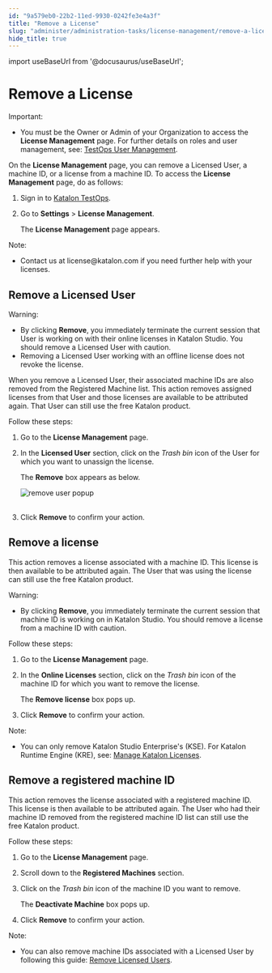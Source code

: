 ```yaml
---
id: "9a579eb0-22b2-11ed-9930-0242fe3e4a3f"
title: "Remove a License"
slug: "administer/administration-tasks/license-management/remove-a-license"
hide_title: true
---
```

import useBaseUrl from '@docusaurus/useBaseUrl';


# <a id="id" class="anchor_top_offset"/><a id="ariaid-title1" class="anchor_top_offset"/>Remove a License

<div xmlns="http://www.w3.org/1999/xhtml" className="note important note_important"><span className="note__title">Important:</span> 
  <ul className="ul"><li className="li">You must be the Owner or Admin of your Organization to access the <strong className="ph b">License Management</strong> page. For further details on roles and user management, see: <a className="xref" href="/docs/administer/administration-tasks/user-management/manage-users">TestOps User Management</a>.</li></ul>
</div>
<p xmlns="http://www.w3.org/1999/xhtml" className="p">On the <strong className="ph b">License Management</strong> page, you can remove a Licensed User, a machine ID, or a license from a machine ID. To access the <strong className="ph b">License Management</strong> page, do as follows:</p> 
<ol xmlns="http://www.w3.org/1999/xhtml" className="ol"><li className="li">     <p className="p">Sign in to <a className="xref j-external-link" href="https://testops.katalon.io/login" target="_blank">Katalon TestOps</a>.</p>   </li><li className="li">     <p className="p">Go to <strong className="ph b">Settings</strong> &gt; <strong className="ph b">License Management</strong>.</p>     <p className="p">The <strong className="ph b">License Management</strong> page appears.</p>   </li></ol> 
<div xmlns="http://www.w3.org/1999/xhtml" className="note note note_note"><span className="note__title">Note:</span> 
  <ul className="ul"><li className="li">Contact us at license@katalon.com if you need further help with your licenses.</li></ul>
</div>

## <a id="id_1" class="anchor_top_offset"/>Remove a Licensed User

<div xmlns="http://www.w3.org/1999/xhtml" className="note warning note_warning"><span className="note__title">Warning:</span> 
  <ul className="ul"><li className="li">By clicking <strong className="ph b">Remove</strong>, you immediately terminate the current session that User is working on with their online licenses in Katalon Studio. You should remove a Licensed User with caution.</li><li className="li">Removing a Licensed User working with an offline license does not revoke the license.</li></ul>
</div>
<p xmlns="http://www.w3.org/1999/xhtml" className="p">When you remove a Licensed User, their associated machine IDs are also removed from the Registered Machine list. This action removes assigned licenses from that User and those licenses are available to be attributed again. That User can still use the free Katalon product.</p> 
<p xmlns="http://www.w3.org/1999/xhtml" className="p">Follow these steps:</p> 
<ol xmlns="http://www.w3.org/1999/xhtml" className="ol"><li className="li">     <p className="p">Go to the <strong className="ph b">License Management</strong> page.</p>   </li><li className="li">     <p className="p">In the <strong className="ph b">Licensed User</strong> section, click on the <em className="ph i">Trash bin</em> icon of the User for which you want to unassign the license.</p>     <p className="p">The <strong className="ph b">Remove</strong> box appears as below.</p>     <p className="p"> <img className="image" src={useBaseUrl("https://github.com/katalon-studio/docs-images/raw/master/katalon-studio/docs/license-mgt/remove-user-popup-2021decUI.png")} alt="remove user popup" /><br /><br />     </p>   </li><li className="li">     <p className="p">Click <strong className="ph b">Remove</strong> to confirm your action.</p>   </li></ol> 

## <a id="id_2" class="anchor_top_offset"/>Remove a license

<p xmlns="http://www.w3.org/1999/xhtml" className="p">This action removes a license associated with a machine ID. This license is then available to be attributed again. The User that was using the license can still use the free Katalon product.</p> 
<div xmlns="http://www.w3.org/1999/xhtml" className="note warning note_warning"><span className="note__title">Warning:</span> 
  <ul className="ul"><li className="li">By clicking <strong className="ph b">Remove</strong>, you immediately terminate the current session that machine ID is working on in Katalon Studio. You should remove a license from a machine ID with caution.</li></ul>
</div>
<p xmlns="http://www.w3.org/1999/xhtml" className="p">Follow these steps:</p> 
<ol xmlns="http://www.w3.org/1999/xhtml" className="ol"><li className="li">     <p className="p">Go to the <strong className="ph b">License Management</strong> page.</p>   </li><li className="li">     <p className="p">In the <strong className="ph b">Online Licenses</strong> section, click on the <em className="ph i">Trash bin</em> icon of the machine ID for which you want to remove the license.</p>     <p className="p">The <strong className="ph b">Remove license</strong> box pops up.</p>   </li><li className="li">     <p className="p">Click <strong className="ph b">Remove</strong> to confirm your action.</p>   </li></ol> 
<div xmlns="http://www.w3.org/1999/xhtml" className="note note note_note"><span className="note__title">Note:</span> 
  <ul className="ul"><li className="li">
      <p className="p">You can only remove Katalon Studio Enterprise's (KSE). For Katalon Runtime Engine (KRE), see: <a className="xref" href="/docs/administer/administration-tasks/license-management/manage-katalon-licenses#id_4">Manage Katalon Licenses</a>.</p>
    </li></ul>
</div>

## <a id="id_3" class="anchor_top_offset"/>Remove a registered machine ID

<p xmlns="http://www.w3.org/1999/xhtml" className="p">This action removes the license associated with a registered   machine ID. This license is then available to be attributed again.   The User who had their machine ID removed from the registered   machine ID list can still use the free Katalon product.</p> 
<p xmlns="http://www.w3.org/1999/xhtml" className="p">Follow these steps:</p> 
<ol xmlns="http://www.w3.org/1999/xhtml" className="ol"><li className="li">     <p className="p">Go to the <strong className="ph b">License Management</strong> page.</p>   </li><li className="li">     <p className="p">Scroll down to the <strong className="ph b">Registered Machines</strong>       section.</p>   </li><li className="li">     <p className="p">Click on the <em className="ph i">Trash bin</em> icon of the machine ID you want       to remove.</p>     <p className="p">The <strong className="ph b">Deactivate Machine</strong> box pops up.</p>   </li><li className="li">     <p className="p">Click <strong className="ph b">Remove</strong> to confirm your action.</p>   </li></ol> 
<div xmlns="http://www.w3.org/1999/xhtml" className="note note note_note"><span className="note__title">Note:</span> 
  <ul className="ul"><li className="li">You can also remove machine IDs associated with a Licensed User
      by following this guide: <a className="xref" href="/docs/administer/administration-tasks/license-management/remove-a-license#id_1">Remove
        Licensed Users</a>.</li></ul>
</div>
